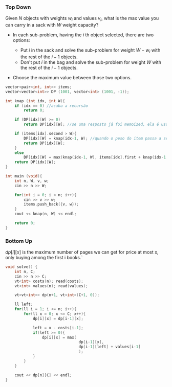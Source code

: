 ### Top Down

Given $N$ objects with weights $w_i$ and values $v_i$, what is the max value you can carry in a sack with $W$ weight capacity?

- In each sub-problem, having the $i$ th object selected, there are two options:

  - Put $i$ in the sack and solve the sub-problem for weight $W - w_i$ with the rest of the $i - 1$ objects.
  - Don't put $i$ in the bag and solve the sub-problem for weight $W$ with the rest of the $i - 1$ objects.
- Choose the maximum value between those two options.

```c++
vector<pair<int, int>> items;
vector<vector<int>> DP (1001, vector<int> (1001, -1));

int knap (int idx, int W){
    if (idx == 0) //acaba a recursão
        return 0;

    if (DP[idx][W] >= 0)
        return DP[idx][W]; //se uma resposto já foi memoized, ela é usada

    if (items[idx].second > W){
        DP[idx][W] = knap(idx-1, W); //quando o peso do item passa a ser maior que a capacidade do saco, o index do item muda
        return DP[idx][W];
    }
    else
        DP[idx][W] = max(knap(idx-1, W), items[idx].first + knap(idx-1, W - items[idx].second)); //verificar se a solução mais valiosa é seguindo a árvore recursiva com o idx
    return DP[idx][W];
}

int main (void){
    int n, W, v, w;
    cin >> n >> W;

    for(int i = 0; i < n; i++){
        cin >> v >> w;
        items.push_back({v, w});
    }
    cout << knap(n, W) << endl;

    return 0;
}
```

### Bottom Up

$dp[i][x]$ is the maximum number of pages we can get for price at most x, only buying among the first i books.`

```c++
void solve() {
    int n, C; 
    cin >> n >> C; 
    vt<int> costs(n); read(costs);
    vt<int> values(n); read(values);

    vt<vt<int>> dp(n+1, vt<int>(C+1, 0));

    ll left;
    for(ll i = 1; i <= n; i++){
        for(ll x = 0; x <= C; x++){
            dp[i][x] = dp[i-1][x];

            left = x - costs[i-1];
            if(left >= 0){
                dp[i][x] = max(
                                dp[i-1][x], 
                                dp[i-1][left] + values[i-1]
                                );
            }
        }
    }

    cout << dp[n][C] << endl;
}

```
